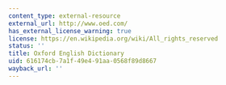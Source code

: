 ```yaml
---
content_type: external-resource
external_url: http://www.oed.com/
has_external_license_warning: true
license: https://en.wikipedia.org/wiki/All_rights_reserved
status: ''
title: Oxford English Dictionary
uid: 616174cb-7a1f-49e4-91aa-0568f89d8667
wayback_url: ''
---
```

